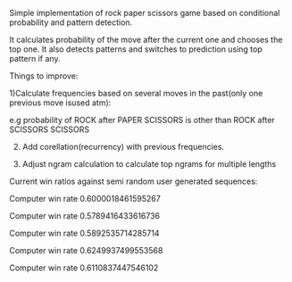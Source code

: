 Simple implementation of rock paper scissors game based on conditional probability and pattern detection.

It calculates  probability of the move after the current one and chooses the top one.
It also detects patterns and switches to prediction using top pattern if any.

Things to improve:

1)Calculate frequencies based on several moves in the past(only one previous move isused atm):

e.g probability of ROCK after PAPER SCISSORS is other than ROCK after SCISSORS SCISSORS

2) Add corellation(recurrency) with previous frequencies.

3) Adjust ngram calculation to calculate top ngrams for multiple lengths

Current win ratios against semi random user generated sequences:

Computer win rate 0.6000018461595267

Computer win rate 0.5789416433616736

Computer win rate 0.5892535714285714

Computer win rate 0.6249937499553568

Computer win rate 0.6110837447546102
